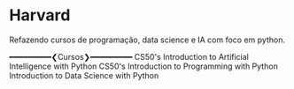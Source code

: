 # Harvard
Refazendo cursos de programação, data science e IA com foco em python.


━━━━━━━━━❮Cursos❯━━━━━━━━━
CS50's Introduction to Artificial Intelligence with Python
CS50's Introduction to Programming with Python
Introduction to Data Science with Python